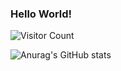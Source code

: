 ### Hello World!

![Visitor Count](https://profile-counter.glitch.me/Asari-DataScience/count.svg)

![Anurag's GitHub stats](https://github-readme-stats.vercel.app/api?username=Asari-DataScience&show_icons=true&theme=radical)
